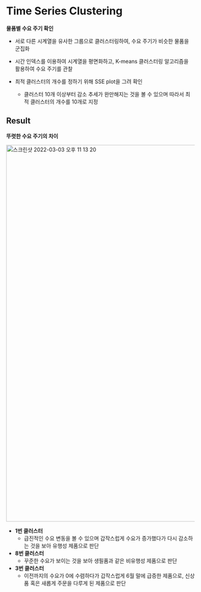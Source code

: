 # Time Series Clustering
__물품별 수요 주기 확인__
- 서로 다른 시계열을 유사한 그룹으로 클러스터링하여, 수요 주기가 비슷한 물품을 군집화
- 시간 인덱스를 이용하여 시계열을 평면화하고, K-means 클러스터링 알고리즘을 활용하여 수요 주기를 관찰

- 최적 클러스터의 개수를 정하기 위해 SSE plot을 그려 확인
    - 클러스터 10개 이상부터 감소 추세가 완만해지는 것을 볼 수 있으며 따라서 최적 클러스터의 개수를 10개로 지정

## Result
__뚜렷한 수요 주기의 차이__
 
<img width="1007" alt="스크린샷 2022-03-03 오후 11 13 20" src="https://user-images.githubusercontent.com/67430267/156581875-55679665-97ae-4b84-9135-52eabfb326eb.png">

- **1번 클러스터** 
    - 급진적인 수요 변동을 볼 수 있으며 갑작스럽게 수요가 증가했다가 다시 감소하는 것을 보아 유행성 제품으로 판단
- **8번 클러스터**
    - 꾸준한 수요가 보이는 것을 보아 생필품과 같은 비유행성 제품으로 판단
- **3번 클러스터**
    - 이전까지의 수요가 0에 수렴하다가 갑작스럽게 6월 말에 급증한 제품으로, 신상품 혹은 새롭게 주문을 다루게 된 제품으로 판단